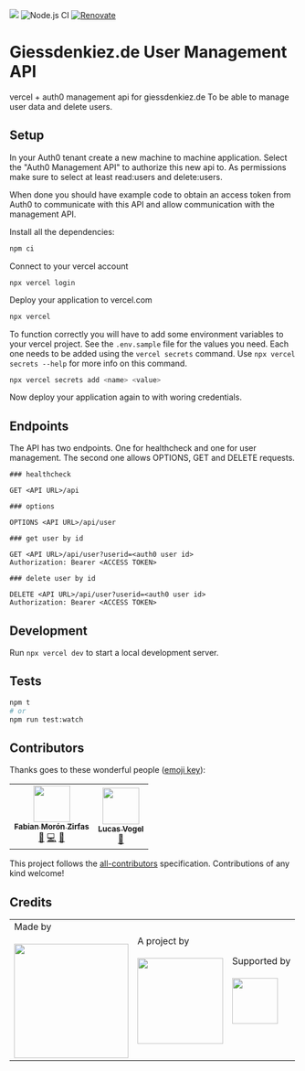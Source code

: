 ![](https://img.shields.io/badge/Build%20with%20%E2%9D%A4%EF%B8%8F-at%20Technologiesitftung%20Berlin-blue) ![Node.js CI](https://github.com/technologiestiftung/giessdenkiez-de-user-management-api/workflows/Node.js%20CI/badge.svg) [![Renovate](https://img.shields.io/badge/renovate-enabled-brightgreen.svg)](https://renovatebot.com)

# Giessdenkiez.de User Management API

vercel + auth0 management api for giessdenkiez.de To be able to manage user data and delete users.

## Setup

In your Auth0 tenant create a new machine to machine application. Select the "Auth0 Management API" to authorize this new api to. As permissions make sure to select at least read:users and delete:users.

When done you should have example code to obtain an access token from Auth0 to communicate with this API and allow communication with the management API.

Install all the dependencies:

```bash
npm ci
```

Connect to your vercel account

```bassh
npx vercel login
```

Deploy your application to vercel.com

```bash
npx vercel
```

To function correctly you will have to add some environment variables to your vercel project. See the `.env.sample` file for the values you need. Each one needs to be added using the `vercel secrets` command. Use `npx vercel secrets --help` for more info on this command.

```bash
npx vercel secrets add <name> <value>
```

Now deploy your application again to with woring credentials.

## Endpoints

The API has two endpoints. One for healthcheck and one for user management. The second one allows OPTIONS, GET and DELETE requests.

```http
### healthcheck

GET <API URL>/api

### options

OPTIONS <API URL>/api/user

### get user by id

GET <API URL>/api/user?userid=<auth0 user id>
Authorization: Bearer <ACCESS TOKEN>

### delete user by id

DELETE <API URL>/api/user?userid=<auth0 user id>
Authorization: Bearer <ACCESS TOKEN>
```

## Development

Run `npx vercel dev` to start a local development server.

## Tests

```bash
npm t
# or
npm run test:watch
```

## Contributors

Thanks goes to these wonderful people ([emoji key](https://allcontributors.org/docs/en/emoji-key)):

<!-- ALL-CONTRIBUTORS-LIST:START - Do not remove or modify this section -->
<!-- prettier-ignore-start -->
<!-- markdownlint-disable -->
<table>
  <tr>
    <td align="center"><a href="https://fabianmoronzirfas.me/"><img src="https://avatars.githubusercontent.com/u/315106?v=4?s=64" width="64px;" alt=""/><br /><sub><b>Fabian Morón Zirfas</b></sub></a><br /><a href="https://github.com/technologiestiftung/tsb-trees-api-user-management/commits?author=ff6347" title="Documentation">📖</a> <a href="https://github.com/technologiestiftung/tsb-trees-api-user-management/commits?author=ff6347" title="Code">💻</a> <a href="#design-ff6347" title="Design">🎨</a></td>
    <td align="center"><a href="https://vogelino.com/"><img src="https://avatars.githubusercontent.com/u/2759340?v=4?s=64" width="64px;" alt=""/><br /><sub><b>Lucas Vogel</b></sub></a><br /><a href="https://github.com/technologiestiftung/tsb-trees-api-user-management/commits?author=vogelino" title="Documentation">📖</a></td>
  </tr>
</table>

<!-- markdownlint-restore -->
<!-- prettier-ignore-end -->

<!-- ALL-CONTRIBUTORS-LIST:END -->

This project follows the [all-contributors](https://github.com/all-contributors/all-contributors) specification. Contributions of any kind welcome!

## Credits

<table>
  <tr>
    <td>
      Made by <a src="https://citylab-berlin.org/de/start/">
        <br />
        <br />
        <img width="200" src="https://citylab-berlin.org/wp-content/uploads/2021/05/citylab-logo.svg" />
      </a>
    </td>
    <td>
      A project by <a src="https://www.technologiestiftung-berlin.de/">
        <br />
        <br />
        <img width="150" src="https://citylab-berlin.org/wp-content/uploads/2021/05/tsb.svg" />
      </a>
    </td>
    <td>
      Supported by <a src="https://www.berlin.de/rbmskzl/">
        <br />
        <br />
        <img width="80" src="https://citylab-berlin.org/wp-content/uploads/2021/12/B_RBmin_Skzl_Logo_DE_V_PT_RGB-300x200.png" />
      </a>
    </td>
  </tr>
</table>
